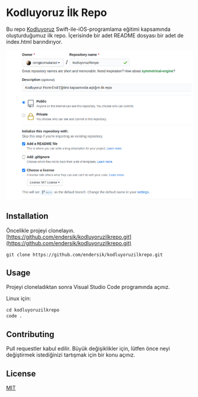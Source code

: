 # Kodluyoruz İlk Repo
Bu repo [Kodluyoruz](https://www.kodluyoruz.org/) Swift-ile-iOS-programlama eğitimi kapsamında oluşturduğumuz ilk repo. İçerisinde bir adet README dosyası bir adet de index.html barındırıyor.

![](https://raw.githubusercontent.com/Kodluyoruz/taskforce/main/git/odev1/figures/github.png)

## Installation

Öncelikle projeyi clonelayın. [https://github.com/endersik/kodluyoruzilkrepo.git](https://github.com/endersik/kodluyoruzilkrepo.git)

```
git clone https://github.com/endersik/kodluyoruzilkrepo.git
```

## Usage

Projeyi cloneladıktan sonra Visual Studio Code programında açınız.

Linux için:

```
cd kodluyoruzilkrepo
code .
```

## Contributing

Pull requestler kabul edilir. Büyük değişiklikler için, lütfen önce neyi değiştirmek istediğinizi tartışmak için bir konu açınız.

## License

[MIT](https://choosealicense.com/licenses/mit/)
